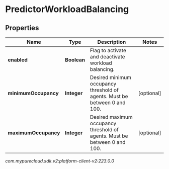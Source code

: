 # PredictorWorkloadBalancing


## Properties

| Name | Type | Description | Notes |
| ------------ | ------------- | ------------- | ------------- |
| **enabled** | **Boolean** | Flag to activate and deactivate workload balancing. |  |
| **minimumOccupancy** | **Integer** | Desired minimum occupancy threshold of agents. Must be between 0 and 100. |  [optional] |
| **maximumOccupancy** | **Integer** | Desired maximum occupancy threshold of agents. Must be between 0 and 100. |  [optional] |




_com.mypurecloud.sdk.v2:platform-client-v2:223.0.0_
